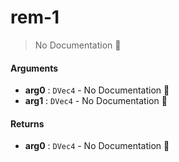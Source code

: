# rem\-1

> No Documentation 🚧

#### Arguments

- **arg0** : `DVec4` \- No Documentation 🚧
- **arg1** : `DVec4` \- No Documentation 🚧

#### Returns

- **arg0** : `DVec4` \- No Documentation 🚧